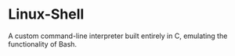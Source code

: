 # Linux-Shell
A custom command-line interpreter built entirely in C, emulating the functionality of Bash.
